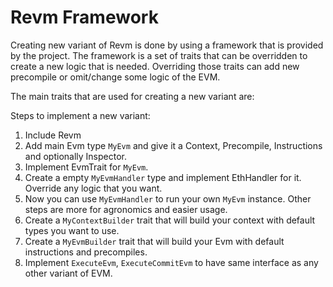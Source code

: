 # Revm Framework

Creating new variant of Revm is done by using a framework that is provided by the project. The framework is a set of traits that can be overridden to create a new logic that is needed. Overriding those traits can add new precompile or omit/change some logic of the EVM.

The main traits that are used for creating a new variant are:

Steps to implement a new variant:
1. Include Revm
2. Add main Evm type `MyEvm` and give it a Context, Precompile, Instructions and optionally Inspector.
3. Implement EvmTrait for `MyEvm`.
4. Create a empty `MyEvmHandler` type and implement EthHandler for it. Override any logic that you want.
5. Now you can use `MyEvmHandler` to run your own `MyEvm` instance. Other steps are more for agronomics and easier usage.
6. Create a `MyContextBuilder` trait that will build your context with default types you want to use.
7. Create a `MyEvmBuilder` trait that will build your Evm with default instructions and precompiles.
8. Implement `ExecuteEvm`, `ExecuteCommitEvm` to have same interface as any other variant of EVM.

